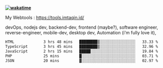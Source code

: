 **[![wakatime](https://wakatime.com/badge/user/87646243-158a-4241-a3cb-668e1fa2dbb8.svg)](https://wakatime.com/@87646243-158a-4241-a3cb-668e1fa2dbb8?style=plastic)**


My Webtools : https://tools.imtaqin.id/


devOps, nodejs dev, backend-dev, frontend (maybe?), software engineer, reverse-engineer, mobile-dev, desktop dev, Automation (i'm fully love it), 

<!--START_SECTION:waka-->

```txt
HTML             3 hrs 48 mins   ████████▒░░░░░░░░░░░░░░░░   33.33 %
TypeScript       3 hrs 45 mins   ████████▒░░░░░░░░░░░░░░░░   32.96 %
JavaScript       2 hrs 15 mins   █████░░░░░░░░░░░░░░░░░░░░   19.84 %
PHP              25 mins         █░░░░░░░░░░░░░░░░░░░░░░░░   03.71 %
JSON             20 mins         ▓░░░░░░░░░░░░░░░░░░░░░░░░   02.97 %
```

<!--END_SECTION:waka-->
